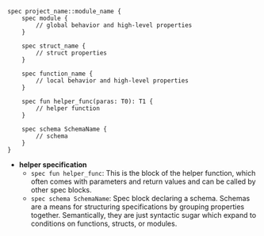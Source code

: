 
```Move
spec project_name::module_name {
    spec module {
        // global behavior and high-level properties
    }

    spec struct_name {
        // struct properties
    }

    spec function_name {
        // local behavior and high-level properties
    }

    spec fun helper_func(paras: T0): T1 {
        // helper function
    }

    spec schema SchemaName {
        // schema
    }
}
```

* **helper specification**
    * `spec fun helper_func`: This is the block of the helper function, which often comes with parameters and return values and can be called by other spec blocks.
    * `spec schema SchemaName`: Spec block declaring a schema. Schemas are a means for structuring specifications by grouping properties together. Semantically, they are just syntactic sugar which expand to conditions on functions, structs, or modules.